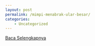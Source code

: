 ```yaml
---
layout: post
permalink: /mimpi-menabrak-ular-besar/
categories:
    - Uncategorized
---
```


[Baca Selengkapnya](/01)